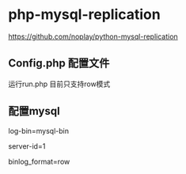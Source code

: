 # php-mysql-replication

https://github.com/noplay/python-mysql-replication

## Config.php 配置文件
运行run.php 目前只支持row模式

## 配置mysql
 log-bin=mysql-bin

 server-id=1

 binlog_format=row


